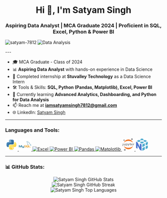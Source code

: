 <h1 align="center">Hi 👋, I'm Satyam Singh</h1>
<h3 align="center">Aspiring Data Analyst | MCA Graduate 2024 | Proficient in SQL, Excel, Python & Power BI</h3>

<img align="right" alt="Data Analysis" width="400" src="https://media.giphy.com/media/JkVnfE54QdOMQBxmHg/giphy.gif">

<p align="left"> 
  <img src="https://komarev.com/ghpvc/?username=satyam-7812&label=Profile%20views&color=0e75b6&style=flat" alt="satyam-7812" /> 
</p>
---

- 🎓 MCA Graduate - Class of 2024  
- 📊 **Aspiring Data Analyst** with hands-on experience in Data Science  
- 💼 Completed internship at **Stuvalley Technology** as a Data Science Intern  
- 🛠️ Tools & Skills: **SQL, Python (Pandas, Matplotlib), Excel, Power BI**  
- 🌱 Currently learning **Advanced Analytics, Dashboarding, and Python for Data Analysis**  
- 📫 Reach me at **iamsatyamsingh7812@gmail.com**  
- 🌐 LinkedIn: [Satyam Singh](https://www.linkedin.com/in/satyam-singh-a04608292/)  

---

<h3 align="left">Languages and Tools:</h3>
<p align="left">
  <a href="https://www.python.org/" target="_blank" rel="noreferrer">
    <img src="https://raw.githubusercontent.com/devicons/devicon/master/icons/python/python-original.svg" alt="Python" width="40" height="40"/>
  </a>
<a href="https://www.w3schools.com/sql/" target="_blank" rel="noreferrer">
  <img src="https://raw.githubusercontent.com/devicons/devicon/master/icons/mysql/mysql-original-wordmark.svg" alt="SQL" width="40" height="40"/>
</a>
  <a href="https://www.microsoft.com/en-us/microsoft-365/excel" target="_blank" rel="noreferrer">
    <img src="https://www.vectorlogo.zone/logos/microsoft_excel/microsoft_excel-icon.svg" alt="Excel" width="40" height="40"/>
  </a>
  <a href="https://powerbi.microsoft.com/" target="_blank" rel="noreferrer">
    <img src="https://www.vectorlogo.zone/logos/microsoft_powerbi/microsoft_powerbi-icon.svg" alt="Power BI" width="40" height="40"/>
  </a>
  <a href="https://pandas.pydata.org/" target="_blank" rel="noreferrer">
    <img src="https://raw.githubusercontent.com/simple-icons/simple-icons/develop/icons/pandas.svg" alt="Pandas" width="40" height="40"/>
  </a>
  <a href="https://matplotlib.org/" target="_blank" rel="noreferrer">
    <img src="https://raw.githubusercontent.com/simple-icons/simple-icons/develop/icons/matplotlib.svg" alt="Matplotlib" width="40" height="40"/>
  </a>
  <a href="https://jupyter.org/" target="_blank" rel="noreferrer">
    <img src="https://raw.githubusercontent.com/devicons/devicon/master/icons/jupyter/jupyter-original-wordmark.svg" alt="Jupyter" width="40" height="40"/>
  </a>
  <a href="https://numpy.org/" target="_blank" rel="noreferrer">
    <img src="https://raw.githubusercontent.com/devicons/devicon/master/icons/numpy/numpy-original.svg" alt="NumPy" width="40" height="40"/>
  </a>
</p>


---

<h3 align="left">📊 GitHub Stats:</h3>

<div align="center">

  <img src="https://github-readme-stats.vercel.app/api?username=satyam-7812&show_icons=true&theme=default&locale=en" alt="Satyam Singh GitHub Stats" />

  <br/>

  <img src="https://github-readme-streak-stats.herokuapp.com/?user=satyam-7812&theme=default" alt="Satyam Singh GitHub Streak" />

  <br/>

  <img src="https://github-readme-stats.vercel.app/api/top-langs?username=satyam-7812&show_icons=true&locale=en&layout=compact" alt="Satyam Singh Top Languages" />

</div>
